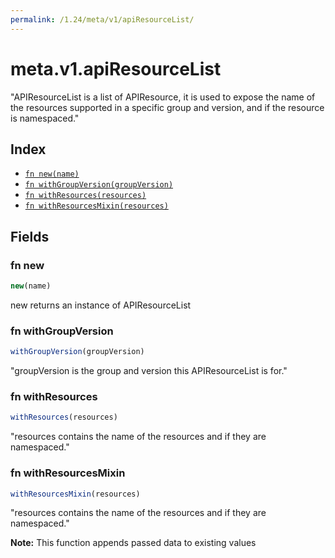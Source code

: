 ```yaml
---
permalink: /1.24/meta/v1/apiResourceList/
---
```


# meta.v1.apiResourceList

"APIResourceList is a list of APIResource, it is used to expose the name of the resources supported in a specific group and version, and if the resource is namespaced."

## Index

* [`fn new(name)`](#fn-new)
* [`fn withGroupVersion(groupVersion)`](#fn-withgroupversion)
* [`fn withResources(resources)`](#fn-withresources)
* [`fn withResourcesMixin(resources)`](#fn-withresourcesmixin)

## Fields

### fn new

```ts
new(name)
```

new returns an instance of APIResourceList

### fn withGroupVersion

```ts
withGroupVersion(groupVersion)
```

"groupVersion is the group and version this APIResourceList is for."

### fn withResources

```ts
withResources(resources)
```

"resources contains the name of the resources and if they are namespaced."

### fn withResourcesMixin

```ts
withResourcesMixin(resources)
```

"resources contains the name of the resources and if they are namespaced."

**Note:** This function appends passed data to existing values